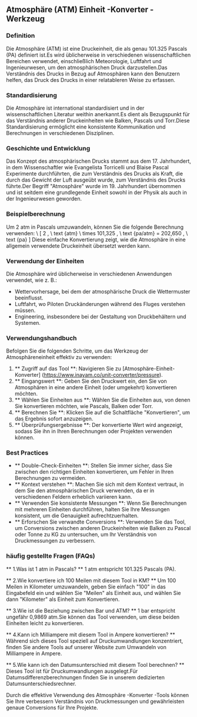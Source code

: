 ## Atmosphäre (ATM) Einheit -Konverter -Werkzeug

### Definition
Die Atmosphäre (ATM) ist eine Druckeinheit, die als genau 101.325 Pascals (PA) definiert ist.Es wird üblicherweise in verschiedenen wissenschaftlichen Bereichen verwendet, einschließlich Meteorologie, Luftfahrt und Ingenieurwesen, um den atmosphärischen Druck darzustellen.Das Verständnis des Drucks in Bezug auf Atmosphären kann den Benutzern helfen, das Druck des Drucks in einer relatableren Weise zu erfassen.

### Standardisierung
Die Atmosphäre ist international standardisiert und in der wissenschaftlichen Literatur weithin anerkannt.Es dient als Bezugspunkt für das Verständnis anderer Druckeinheiten wie Balken, Pascals und Torr.Diese Standardisierung ermöglicht eine konsistente Kommunikation und Berechnungen in verschiedenen Disziplinen.

### Geschichte und Entwicklung
Das Konzept des atmosphärischen Drucks stammt aus dem 17. Jahrhundert, in dem Wissenschaftler wie Evangelista Torricelli und Blaise Pascal Experimente durchführten, die zum Verständnis des Drucks als Kraft, die durch das Gewicht der Luft ausgeübt wurde, zum Verständnis des Drucks führte.Der Begriff "Atmosphäre" wurde im 19. Jahrhundert übernommen und ist seitdem eine grundlegende Einheit sowohl in der Physik als auch in der Ingenieurwesen geworden.

### Beispielberechnung
Um 2 atm in Pascals umzuwandeln, können Sie die folgende Berechnung verwenden:
\ [
2 \, \ text {atm} \ times 101,325 \, \ text {pa/atm} = 202,650 \, \ text {pa}
\]
Diese einfache Konvertierung zeigt, wie die Atmosphäre in eine allgemein verwendete Druckeinheit übersetzt werden kann.

### Verwendung der Einheiten
Die Atmosphäre wird üblicherweise in verschiedenen Anwendungen verwendet, wie z. B.:
- Wettervorhersage, bei dem der atmosphärische Druck die Wettermuster beeinflusst.
- Luftfahrt, wo Piloten Druckänderungen während des Fluges verstehen müssen.
- Engineering, insbesondere bei der Gestaltung von Druckbehältern und Systemen.

### Verwendungshandbuch
Befolgen Sie die folgenden Schritte, um das Werkzeug der Atmosphäreneinheit effektiv zu verwenden:
1. ** Zugriff auf das Tool **: Navigieren Sie zu [Atmosphäre-Einheit-Konverter] (https://www.inayam.co/unit-converter/pressure).
2. ** Eingangswert **: Geben Sie den Druckwert ein, den Sie von Atmosphären in eine andere Einheit (oder umgekehrt) konvertieren möchten.
3. ** Wählen Sie Einheiten aus **: Wählen Sie die Einheiten aus, von denen Sie konvertieren möchten, wie Pascals, Balken oder Torr.
4. ** Berechnen Sie **: Klicken Sie auf die Schaltfläche "Konvertieren", um das Ergebnis sofort anzuzeigen.
5. ** Überprüfungsergebnisse **: Der konvertierte Wert wird angezeigt, sodass Sie ihn in Ihren Berechnungen oder Projekten verwenden können.

### Best Practices
- ** Double-Check-Einheiten **: Stellen Sie immer sicher, dass Sie zwischen den richtigen Einheiten konvertieren, um Fehler in Ihren Berechnungen zu vermeiden.
- ** Kontext verstehen **: Machen Sie sich mit dem Kontext vertraut, in dem Sie den atmosphärischen Druck verwenden, da er in verschiedenen Feldern erheblich variieren kann.
- ** Verwenden Sie konsistente Messungen **: Wenn Sie Berechnungen mit mehreren Einheiten durchführen, halten Sie Ihre Messungen konsistent, um die Genauigkeit aufrechtzuerhalten.
- ** Erforschen Sie verwandte Conversions **: Verwenden Sie das Tool, um Conversions zwischen anderen Druckeinheiten wie Balken zu Pascal oder Tonne zu KG zu untersuchen, um Ihr Verständnis von Druckmessungen zu verbessern.

### häufig gestellte Fragen (FAQs)

** 1.Was ist 1 atm in Pascals? **
1 atm entspricht 101.325 Pascals (PA).

** 2.Wie konvertiere ich 100 Meilen mit diesem Tool in KM? **
Um 100 Meilen in Kilometer umzuwandeln, geben Sie einfach "100" in das Eingabefeld ein und wählen Sie "Meilen" als Einheit aus, und wählen Sie dann "Kilometer" als Einheit zum Konvertieren.

** 3.Wie ist die Beziehung zwischen Bar und ATM? **
1 bar entspricht ungefähr 0,9869 atm.Sie können das Tool verwenden, um diese beiden Einheiten leicht zu konvertieren.

** 4.Kann ich Milliampere mit diesem Tool in Ampere konvertieren? **
Während sich dieses Tool speziell auf Druckumwandlungen konzentriert, finden Sie andere Tools auf unserer Website zum Umwandeln von Milliampere in Ampere.

** 5.Wie kann ich den Datumsunterschied mit diesem Tool berechnen? **
Dieses Tool ist für Druckumwandlungen ausgelegt.Für Datumsdifferenzberechnungen finden Sie in unserem dedizierten Datumsunterschiedsrechner.

Durch die effektive Verwendung des Atmosphäre -Konverter -Tools können Sie Ihre verbessern Verständnis von Druckmessungen und gewährleisten genaue Conversions für Ihre Projekte.